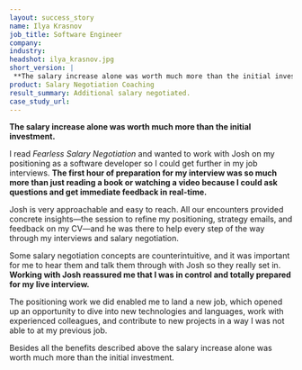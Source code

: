 ```yaml
---
layout: success_story
name: Ilya Krasnov
job_title: Software Engineer
company: 
industry: 
headshot: ilya_krasnov.jpg
short_version: |
 **The salary increase alone was worth much more than the initial investment.**
product: Salary Negotiation Coaching
result_summary: Additional salary negotiated.
case_study_url: 
---
```


**The salary increase alone was worth much more than the initial investment.**

I read _Fearless Salary Negotiation_ and wanted to work with Josh on my positioning as a software developer so I could get further in my job interviews. **The first hour of preparation for my interview was so much more than just reading a book or watching a video because I could ask questions and get immediate feedback in real-time.**

Josh is very approachable and easy to reach. All our encounters provided concrete insights—the session to refine my positioning, strategy emails, and feedback on my CV—and he was there to help every step of the way through my interviews and salary negotiation.

Some salary negotiation concepts are counterintuitive, and it was important for me to hear them and talk them through with Josh so they really set in. **Working with Josh reassured me that I was in control and totally prepared for my live interview.**

The positioning work we did enabled me to land a new job, which opened up an opportunity to dive into new technologies and languages, work with experienced colleagues, and contribute to new projects in a way I was not able to at my previous job.

Besides all the benefits described above the salary increase alone was worth much more than the initial investment.